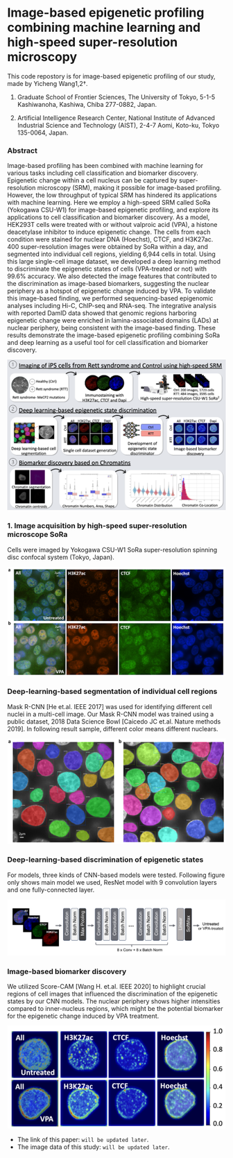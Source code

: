 # **Image-based epigenetic profiling combining machine learning and high-speed super-resolution microscopy**

This code repostory is for image-based epigenetic profiling of our study, made by Yicheng Wang1,2†.

1. Graduate School of Frontier Sciences, The University of Tokyo, 5-1-5 Kashiwanoha, Kashiwa, Chiba 277-0882, Japan.

2. Artificial Intelligence Research Center, National Institute of Advanced Industrial Science and Technology (AIST), 2-4-7 Aomi, Koto-ku, Tokyo 135-0064, Japan.

   

### Abstract

Image-based profiling has been combined with machine learning for various tasks including cell classification and biomarker discovery. Epigenetic change within a cell nucleus can be captured by super-resolution microscopy (SRM), making it possible for image-based profiling. However, the low throughput of typical SRM has hindered its applications with machine learning. Here we employ a high-speed SRM called SoRa (Yokogawa CSU-W1) for image-based epigenetic profiling, and explore its applications to cell classification and biomarker discovery. As a model, HEK293T cells were treated with or without valproic acid (VPA), a histone deacetylase inhibitor to induce epigenetic change. The cells from each condition were stained for nuclear DNA (Hoechst), CTCF, and H3K27ac. 400 super-resolution images were obtained by SoRa within a day, and segmented into individual cell regions, yielding 6,944 cells in total. Using this large single-cell image dataset, we developed a deep learning method to discriminate the epigenetic states of cells (VPA-treated or not) with 99.6% accuracy. We also detected the image features that contributed to the discrimination as image-based biomarkers, suggesting the nuclear periphery as a hotspot of epigenetic change induced by VPA. To validate this image-based finding, we performed sequencing-based epigenomic analyses including Hi-C, ChIP-seq and RNA-seq. The integrative analysis with reported DamID data showed that genomic regions harboring epigenetic change were enriched in lamina-associated domains (LADs) at nuclear periphery, being consistent with the image-based finding. These results demonstrate the image-based epigenetic profiling combining SoRa and deep learning as a useful tool for cell classification and biomarker discovery.

![Figure 1](./figures/outline.png)



### 1. Image acquisition by high-speed super-resolution microscope SoRa

Cells were imaged by Yokogawa CSU-W1 SoRa super-resolution spinning disc confocal system (Tokyo, Japan).

![Figure 2](./figures/image_samples.png) 



### Deep-learning-based segmentation of individual cell regions

Mask R-CNN [He et.al. IEEE 2017] was used for identifying different cell nuclei in a multi-cell image. Our Mask R-CNN model was trained using a public dataset, 2018 Data Science Bowl [Caicedo JC et.al. Nature methods 2019]. In following result sample, different color means different nuclears.

![Figure 3](./figures/segmentation_results.png)



### Deep-learning-based discrimination of epigenetic states

For models, three kinds of CNN-based models were tested. Following figure only shows main model we used, ResNet model with 9 convolution layers and one fully-connected layer.

![Figure 5](./figures/discrimination_model.png)



### Image-based biomarker discovery

We utilized Score-CAM [Wang H. et.al. IEEE 2020] to highlight crucial regions of cell images that influenced the  discrimination of the epigenetic states by our CNN models. The nuclear periphery shows higher intensities compared to inner-nucleus regions, which might be the potential biomarker for the epigenetic change induced by VPA treatment.

![Figure 6](./figures/image_biomarkers.png)



- The link of this paper: `will be updated later`.
- The image data of this study: `will be updated later`.
